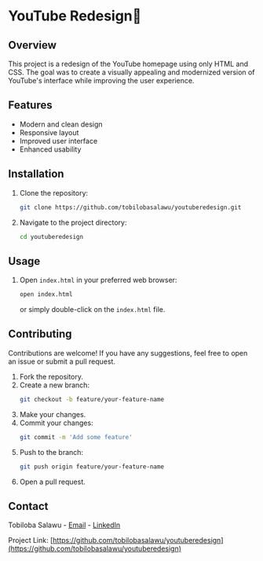 # YouTube Redesign👾

## Overview

This project is a redesign of the YouTube homepage using only HTML and CSS. The goal was to create a visually appealing and modernized version of YouTube's interface while improving the user experience.

## Features

- Modern and clean design
- Responsive layout
- Improved user interface
- Enhanced usability

## Installation

1. Clone the repository:
    ```bash
    git clone https://github.com/tobilobasalawu/youtuberedesign.git
    ```
2. Navigate to the project directory:
    ```bash
    cd youtuberedesign
    ```

## Usage

1. Open `index.html` in your preferred web browser:
    ```bash
    open index.html
    ```
   or simply double-click on the `index.html` file.

## Contributing

Contributions are welcome! If you have any suggestions, feel free to open an issue or submit a pull request.

1. Fork the repository.
2. Create a new branch:
    ```bash
    git checkout -b feature/your-feature-name
    ```
3. Make your changes.
4. Commit your changes:
    ```bash
    git commit -m 'Add some feature'
    ```
5. Push to the branch:
    ```bash
    git push origin feature/your-feature-name
    ```
6. Open a pull request.

## Contact

Tobiloba Salawu - [Email](mailto:tobisal.dev@gmail.com) - [LinkedIn](https://www.linkedin.com/in/oluwatobi-s)

Project Link: [https://github.com/tobilobasalawu/youtuberedesign](https://github.com/tobilobasalawu/youtuberedesign)
